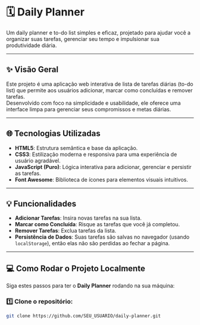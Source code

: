 # 🗓️ Daily Planner  
Um daily planner e to-do list simples e eficaz, projetado para ajudar você a organizar suas tarefas, gerenciar seu tempo e impulsionar sua produtividade diária.

---

## ✨ Visão Geral  
Este projeto é uma aplicação web interativa de lista de tarefas diárias (to-do list) que permite aos usuários adicionar, marcar como concluídas e remover tarefas.  
Desenvolvido com foco na simplicidade e usabilidade, ele oferece uma interface limpa para gerenciar seus compromissos e metas diárias.

---

## 🌐 Tecnologias Utilizadas  
- **HTML5**: Estrutura semântica e base da aplicação.  
- **CSS3**: Estilização moderna e responsiva para uma experiência de usuário agradável.  
- **JavaScript (Puro)**: Lógica interativa para adicionar, gerenciar e persistir as tarefas.  
- **Font Awesome**: Biblioteca de ícones para elementos visuais intuitivos.

---

## 💡 Funcionalidades  
- **Adicionar Tarefas**: Insira novas tarefas na sua lista.  
- **Marcar como Concluída**: Risque as tarefas que você já completou.  
- **Remover Tarefas**: Exclua tarefas da lista.  
- **Persistência de Dados**: Suas tarefas são salvas no navegador (usando `localStorage`), então elas não são perdidas ao fechar a página.

---

## 💻 Como Rodar o Projeto Localmente  
Siga estes passos para ter o **Daily Planner** rodando na sua máquina:

### 1️⃣ Clone o repositório:
```bash
git clone https://github.com/SEU_USUARIO/daily-planner.git
